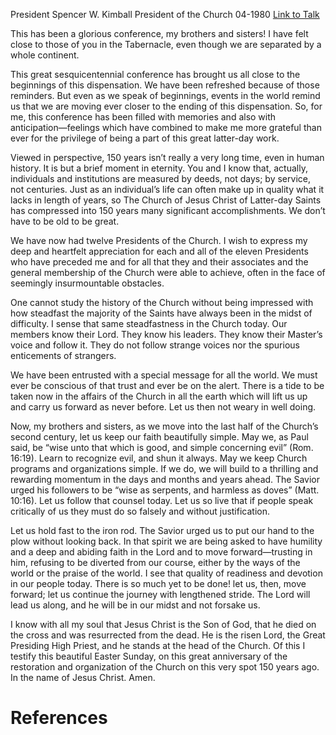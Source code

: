 President Spencer W. Kimball
President of the Church
04-1980
[Link to Talk](https://www.churchofjesuschrist.org/study/general-conference/1980/04/let-us-not-weary-in-well-doing?lang=eng)

This has been a glorious conference, my brothers and sisters! I have felt close to those of you in the Tabernacle, even though we are separated by a whole continent.

This great sesquicentennial conference has brought us all close to the beginnings of this dispensation. We have been refreshed because of those reminders. But even as we speak of beginnings, events in the world remind us that we are moving ever closer to the ending of this dispensation. So, for me, this conference has been filled with memories and also with anticipation—feelings which have combined to make me more grateful than ever for the privilege of being a part of this great latter-day work.

Viewed in perspective, 150 years isn’t really a very long time, even in human history. It is but a brief moment in eternity. You and I know that, actually, individuals and institutions are measured by deeds, not days; by service, not centuries. Just as an individual’s life can often make up in quality what it lacks in length of years, so The Church of Jesus Christ of Latter-day Saints has compressed into 150 years many significant accomplishments. We don’t have to be old to be great.

We have now had twelve Presidents of the Church. I wish to express my deep and heartfelt appreciation for each and all of the eleven Presidents who have preceded me and for all that they and their associates and the general membership of the Church were able to achieve, often in the face of seemingly insurmountable obstacles.

One cannot study the history of the Church without being impressed with how steadfast the majority of the Saints have always been in the midst of difficulty. I sense that same steadfastness in the Church today. Our members know their Lord. They know his leaders. They know their Master’s voice and follow it. They do not follow strange voices nor the spurious enticements of strangers.

We have been entrusted with a special message for all the world. We must ever be conscious of that trust and ever be on the alert. There is a tide to be taken now in the affairs of the Church in all the earth which will lift us up and carry us forward as never before. Let us then not weary in well doing.



Now, my brothers and sisters, as we move into the last half of the Church’s second century, let us keep our faith beautifully simple. May we, as Paul said, be “wise unto that which is good, and simple concerning evil” (Rom. 16:19). Learn to recognize evil, and shun it always. May we keep Church programs and organizations simple. If we do, we will build to a thrilling and rewarding momentum in the days and months and years ahead. The Savior urged his followers to be “wise as serpents, and harmless as doves” (Matt. 10:16). Let us follow that counsel today. Let us so live that if people speak critically of us they must do so falsely and without justification.

Let us hold fast to the iron rod. The Savior urged us to put our hand to the plow without looking back. In that spirit we are being asked to have humility and a deep and abiding faith in the Lord and to move forward—trusting in him, refusing to be diverted from our course, either by the ways of the world or the praise of the world. I see that quality of readiness and devotion in our people today. There is so much yet to be done! let us, then, move forward; let us continue the journey with lengthened stride. The Lord will lead us along, and he will be in our midst and not forsake us.

I know with all my soul that Jesus Christ is the Son of God, that he died on the cross and was resurrected from the dead. He is the risen Lord, the Great Presiding High Priest, and he stands at the head of the Church. Of this I testify this beautiful Easter Sunday, on this great anniversary of the restoration and organization of the Church on this very spot 150 years ago. In the name of Jesus Christ. Amen.

# References
